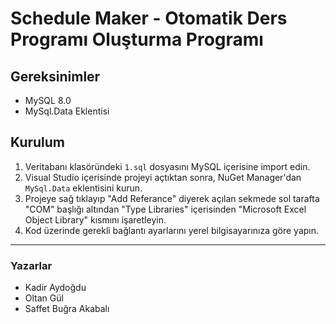 # Schedule Maker - Otomatik Ders Programı Oluşturma Programı

## Gereksinimler
- MySQL 8.0 
- MySql.Data Eklentisi 

## Kurulum

1. Veritabanı klasöründeki `1.sql` dosyasını MySQL içerisine import edin.
2. Visual Studio içerisinde projeyi açtıktan sonra, NuGet Manager'dan `MySql.Data` eklentisini kurun.
3. Projeye sağ tıklayıp "Add Referance" diyerek açılan sekmede sol tarafta "COM" başlığı altından "Type Libraries" içerisinden "Microsoft Excel Object Library" kısmını işaretleyin.
4. Kod üzerinde gerekli bağlantı ayarlarını yerel bilgisayarınıza göre yapın.

---

### Yazarlar
- Kadir Aydoğdu  
- Oltan Gül  
- Saffet Buğra Akabalı 
